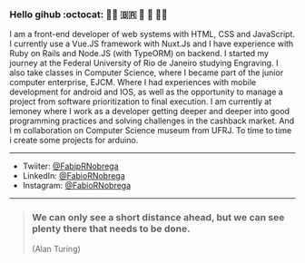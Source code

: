 ### Hello gihub :octocat: 🏳️‍🌈 🇧🇷 🏴󠁧󠁢󠁥󠁮󠁧󠁿 🎨 👨‍🚀


I am a front-end developer of web systems with HTML, CSS and JavaScript. I currently use a Vue.JS framework with Nuxt.Js and I have experience with Ruby on Rails and Node.JS (with TypeORM) on backend. I started my journey at the Federal University of Rio de Janeiro studying Engraving. I also take classes in Computer Science, where I became part of the junior computer enterprise, EJCM. Where I had experiences with mobile development for android and IOS, as well as the opportunity to manage a project from software prioritization to final execution. I am currently at lemoney where I work as a developer getting deeper and deeper into good programming practices and solving challenges in the cashback market. And I m  collaboration on Computer Science museum from UFRJ. To time to time i create some projects for arduino.

---
+ Twiiter: [@FabipRNobrega](https://twitter.com/FabioRNobrega)
+ LinkedIn: [@FabioRNobrega](https://www.linkedin.com/in/f%C3%A1bio-n%C3%B3brega-585557125/?locale=en_US)
+ Instagram: [@FabioRNobrega](https://www.instagram.com/fabiornobrega/)

---
> ### We can only see a short distance ahead, but we can see plenty there that needs to be done. 
> (Alan Turing)
